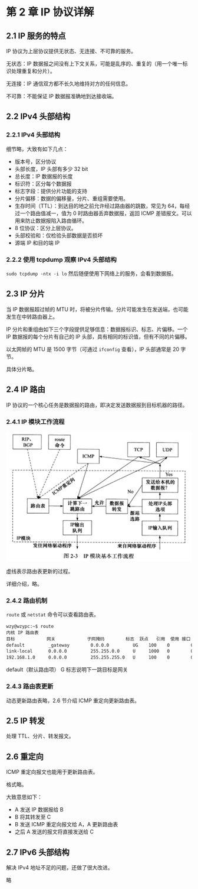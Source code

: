 # 第 2 章 IP 协议详解

## 2.1 IP 服务的特点

IP 协议为上层协议提供无状态、无连接、不可靠的服务。

无状态：IP 数据报之间没有上下文关系，可能是乱序的、重复的（用一个唯一标识处理重复和分片）。

无连接：IP 通信双方都不长久地维持对方的任何信息。

不可靠：不能保证 IP 数据报准确地到达接收端。



## 2.2 IPv4 头部结构

### 2.2.1 IPv4 头部结构

细节略，大致有如下几点：

+ 版本号，区分协议
+ 头部长度，IP 头部有多少 32 bit
+ 总长度：IP 数据报的长度
+ 标识符：区分每个数据报
+ 标志字段：提供分片功能的支持
+ 分片偏移：数据的偏移量，分片、重组需要使用。
+ 生存时间（TTL）：到达目的地之前允许经过路由器的跳数，常见为 64，每经过一个路由值减一，值为 0 时路由器丢弃数据报，返回 ICMP 差错报文。可以用来防止数据报陷入路由循环。
+ 8 位协议：区分上层协议。
+ 头部校验和：仅检验头部数据是否损坏
+ 源端 IP 和目的端 IP



### 2.2.2 使用 tcpdump 观察 IPv4 头部结构

`sudo tcpdump -ntx -i lo` 然后随便使用下网络上的服务，会看到数据报。



## 2.3 IP 分片

当 IP 数据报超过帧的 MTU 时，将被分片传输。分片可能发生在发送端，也可能发生在中转路由器上。

IP 分片和重组由如下三个字段提供足够信息：数据报标识、标志、片偏移。一个 IP 数据报的每个分片有自己的 IP 头部，具有相同的标识值，但有不同的片偏移。

以太网帧的 MTU 是 1500 字节（可通过 `ifconfig` 查看），IP 头部通常是 20 字节。

具体分片略。



## 2.4 IP 路由

IP 协议的一个核心任务是数据报的路由，即决定发送数据报到目标机器的路径。



### 2.4.1 IP 模块工作流程

![](2png/2-3.png)

虚线表示路由表更新的过程。

详细介绍，略。



### 2.4.2 路由机制

`route` 或 `netstat` 命令可以查看路由表。

```bash
wzy@wzypc:~$ route
内核 IP 路由表
目标            网关            子网掩码        标志  跃点   引用  使用 接口
default         _gateway        0.0.0.0         UG    100    0        0 ens33
link-local      0.0.0.0         255.255.0.0     U     1000   0        0 ens33
192.168.1.0     0.0.0.0         255.255.255.0   U     100    0        0 ens33
```

default（默认路由项） G 标志说明下一跳目标是网关



### 2.4.3 路由表更新

动态更新路由表略，2.6 节介绍 ICMP 重定向更新路由表。



## 2.5 IP 转发

处理 TTL、分片、转发报文。



## 2.6 重定向

ICMP 重定向报文也能用于更新路由表。

格式略。

大致意思如下：

+ A 发送 IP 数据报给 B
+ B 将其转发至 C
+ B 发送 ICMP 重定向报文给 A，A 更新路由表
+ 之后 A 发送的报文将直接发送给 C



## 2.7 IPv6 头部结构

解决 IPv4 地址不足的问题，还做了很大改进。

略

